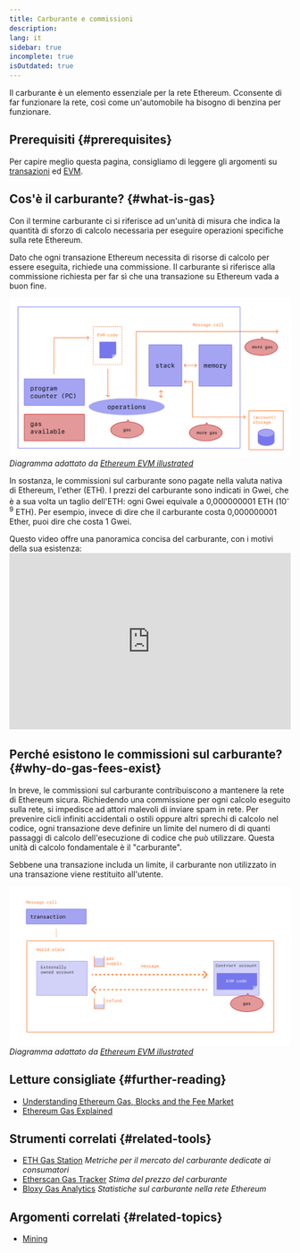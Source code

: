 ```yaml
---
title: Carburante e commissioni
description:
lang: it
sidebar: true
incomplete: true
isOutdated: true
---
```


Il carburante è un elemento essenziale per la rete Ethereum. Cconsente di far funzionare la rete, così come un'automobile ha bisogno di benzina per funzionare.

## Prerequisiti {#prerequisites}

Per capire meglio questa pagina, consigliamo di leggere gli argomenti su [transazioni](/developers/docs/transactions/) ed [EVM](/developers/docs/evm/).

## Cos'è il carburante? {#what-is-gas}

Con il termine carburante ci si riferisce ad un'unità di misura che indica la quantità di sforzo di calcolo necessaria per eseguire operazioni specifiche sulla rete Ethereum.

Dato che ogni transazione Ethereum necessita di risorse di calcolo per essere eseguita, richiede una commissione. Il carburante si riferisce alla commissione richiesta per far sì che una transazione su Ethereum vada a buon fine.

![Diagramma che mostra dove serve il carburante nelle operazioni dell'EVM](../../../../../developers/docs/gas/gas.png) _Diagramma adattato da [Ethereum EVM illustrated](https://takenobu-hs.github.io/downloads/ethereum_evm_illustrated.pdf)_

In sostanza, le commissioni sul carburante sono pagate nella valuta nativa di Ethereum, l'ether (ETH). I prezzi del carburante sono indicati in Gwei, che è a sua volta un taglio dell'ETH: ogni Gwei equivale a 0,000000001 ETH (10<sup>-9</sup> ETH). Per esempio, invece di dire che il carburante costa 0,000000001 Ether, puoi dire che costa 1 Gwei.

Questo video offre una panoramica concisa del carburante, con i motivi della sua esistenza: <iframe width="100%" height="315" src="https://www.youtube.com/embed/AJvzNICwcwc" frameborder="0" allow="accelerometer; autoplay; clipboard-write; encrypted-media; gyroscope; picture-in-picture" allowfullscreen mark="crwd-mark"></iframe>

## Perché esistono le commissioni sul carburante? {#why-do-gas-fees-exist}

In breve, le commissioni sul carburante contribuiscono a mantenere la rete di Ethereum sicura. Richiedendo una commissione per ogni calcolo eseguito sulla rete, si impedisce ad attori malevoli di inviare spam in rete. Per prevenire cicli infiniti accidentali o ostili oppure altri sprechi di calcolo nel codice, ogni transazione deve definire un limite del numero di di quanti passaggi di calcolo dell'esecuzione di codice che può utilizzare. Questa unità di calcolo fondamentale è il "carburante".

Sebbene una transazione includa un limite, il carburante non utilizzato in una transazione viene restituito all'utente.

![Diagramma che mostra come viene rimborsato il carburante inutilizzato](../../../../../developers/docs/transactions/gas-tx.png) _Diagramma adattato da [Ethereum EVM illustrated](https://takenobu-hs.github.io/downloads/ethereum_evm_illustrated.pdf)_

## Letture consigliate {#further-reading}

- [Understanding Ethereum Gas, Blocks and the Fee Market](https://medium.com/@eric.conner/understanding-ethereum-gas-blocks-and-the-fee-market-d5e268bf0a0e)
- [Ethereum Gas Explained](https://defiprime.com/gas)

## Strumenti correlati {#related-tools}

- [ETH Gas Station](https://ethgasstation.info/) _Metriche per il mercato del carburante dedicate ai consumatori_
- [Etherscan Gas Tracker](https://etherscan.io/gastracker) _Stima del prezzo del carburante_
- [Bloxy Gas Analytics](https://stat.bloxy.info/superset/dashboard/gas/?standalone=true) _Statistiche sul carburante nella rete Ethereum_

## Argomenti correlati {#related-topics}

- [Mining](/developers/docs/consensus-mechanisms/pow/mining/)
